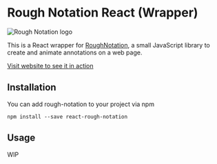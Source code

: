 # Rough Notation React (Wrapper)

![Rough Notation logo](https://roughnotation.com/images/social.png)

This is a React wrapper for [RoughNotation](https://roughnotation.com/), a small JavaScript library to create and animate annotations on a web page.

[Visit website to see it in action](https://roughnotation.com/)

## Installation

You can add rough-notation to your project via npm

```
npm install --save react-rough-notation
```

## Usage

WIP
